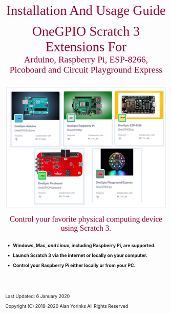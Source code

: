 
<div style="text-align:center;color:#990033; font-family:times, serif; font-size:3.0em">Installation And Usage Guide</div>
<br>


<div style="text-align:center;color:#990033; font-family:times, serif; font-size:3.0em">OneGPIO Scratch 3 Extensions For</div>

<div style="text-align:center;color:#990033; font-family:times, serif; font-size:2.0em">Arduino, Raspberry Pi, ESP-8266, </div>
<div style="text-align:center;color:#990033; font-family:times, serif; font-size:2.0em">Picoboard and Circuit Playground Express</div>

<br>

<br>
<img src ="images/extensions.png">
 
<p align="center"></p>

<div style="text-align:center;color:#990033; font-family:times, serif; font-size:1.75em">Control your favorite physical computing device using Scratch 3.</div>
<br>

* **Windows, Mac, ***and Linux***, including Raspberry Pi, are
  supported.**

*  **Launch Scratch 3 via the internet or locally on your computer.**

* **Control your Raspberry Pi either locally or from your PC.**


<br>
<br>
<br>


Last Updated: 6 January 2020

Copyright (C) 2019-2020 Alan Yorinks All Rights Reserved

